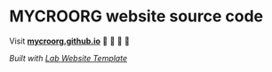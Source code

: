 
# MYCROORG website source code

Visit **[mycroorg.github.io](https://mycroorg.github.io)** 🍇 🧫 🌾 🔬


_Built with [Lab Website Template](https://greene-lab.gitbook.io/lab-website-template-docs)_
